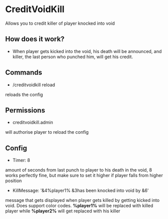 # CreditVoidKill
Allows you to credit killer of player knocked into void

## How does it work?

* When player gets kicked into the void, his death will be announced, and killer, the last person who punched him, will get his credit.

## Commands

* /creditvoidkill reload

reloads the config

## Permissions

* creditvoidkill.admin

will authorise player to reload the config

## Config

* Timer: 8

amount of seconds from last punch to player to his death in the void, 8 works perfectly fine, but make sure to set it higher if player falls from higher position

* KillMessage: '&4%player1% &3has been knocked into void by &6<player2>'
  
message that gets displayed when player gets killed by getting kicked into void. Does support color codes. **%player1%** will be replaced with killed player while **%player2%** will get replaced with his killer
